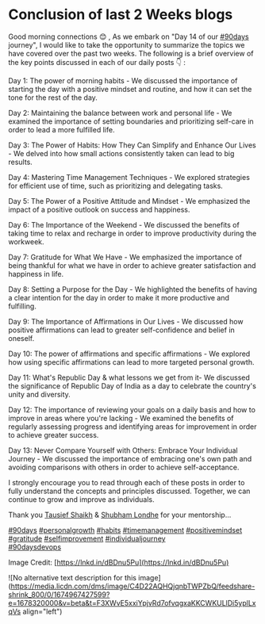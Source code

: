# Conclusion of last 2 Weeks blogs

Good morning connections 😊 , As we embark on "Day 14 of our [#90days](https://www.linkedin.com/feed/hashtag/?keywords=90days&highlightedUpdateUrns=urn%3Ali%3Aactivity%3A7025322587081576448) journey", I would like to take the opportunity to summarize the topics we have covered over the past two weeks. The following is a brief overview of the key points discussed in each of our daily posts 👇 :  
  
Day 1: The power of morning habits - We discussed the importance of starting the day with a positive mindset and routine, and how it can set the tone for the rest of the day.  
  
Day 2: Maintaining the balance between work and personal life - We examined the importance of setting boundaries and prioritizing self-care in order to lead a more fulfilled life.  
  
Day 3: The Power of Habits: How They Can Simplify and Enhance Our Lives - We delved into how small actions consistently taken can lead to big results.  
  
Day 4: Mastering Time Management Techniques - We explored strategies for efficient use of time, such as prioritizing and delegating tasks.  
  
Day 5: The Power of a Positive Attitude and Mindset - We emphasized the impact of a positive outlook on success and happiness.  
  
Day 6: The Importance of the Weekend - We discussed the benefits of taking time to relax and recharge in order to improve productivity during the workweek.  
  
Day 7: Gratitude for What We Have - We emphasized the importance of being thankful for what we have in order to achieve greater satisfaction and happiness in life.  
  
Day 8: Setting a Purpose for the Day - We highlighted the benefits of having a clear intention for the day in order to make it more productive and fulfilling.  
  
Day 9: The Importance of Affirmations in Our Lives - We discussed how positive affirmations can lead to greater self-confidence and belief in oneself.  
  
Day 10: The power of affirmations and specific affirmations - We explored how using specific affirmations can lead to more targeted personal growth.  
  
Day 11: What's Republic Day & what lessons we get from it- We discussed the significance of Republic Day of India as a day to celebrate the country's unity and diversity.  
  
Day 12: The importance of reviewing your goals on a daily basis and how to improve in areas where you're lacking - We examined the benefits of regularly assessing progress and identifying areas for improvement in order to achieve greater success.  
  
Day 13: Never Compare Yourself with Others: Embrace Your Individual Journey - We discussed the importance of embracing one's own path and avoiding comparisons with others in order to achieve self-acceptance.  
  
I strongly encourage you to read through each of these posts in order to fully understand the concepts and principles discussed. Together, we can continue to grow and improve as individuals.  
  
Thank you [Tausief Shaikh](https://www.linkedin.com/in/ACoAAA-y4eMBDS3t7aG32tY5JnuUK-Xc8dgA5MY) & [Shubham Londhe](https://www.linkedin.com/in/ACoAABhZ4kMBt55axHJpEnVRp0UOUl-_JwwmPwk) for your mentorship...  
  
[#90days](https://www.linkedin.com/feed/hashtag/?keywords=90days&highlightedUpdateUrns=urn%3Ali%3Aactivity%3A7025322587081576448) [#personalgrowth](https://www.linkedin.com/feed/hashtag/?keywords=personalgrowth&highlightedUpdateUrns=urn%3Ali%3Aactivity%3A7025322587081576448) [#habits](https://www.linkedin.com/feed/hashtag/?keywords=habits&highlightedUpdateUrns=urn%3Ali%3Aactivity%3A7025322587081576448) [#timemanagement](https://www.linkedin.com/feed/hashtag/?keywords=timemanagement&highlightedUpdateUrns=urn%3Ali%3Aactivity%3A7025322587081576448) [#positivemindset](https://www.linkedin.com/feed/hashtag/?keywords=positivemindset&highlightedUpdateUrns=urn%3Ali%3Aactivity%3A7025322587081576448) [#gratitude](https://www.linkedin.com/feed/hashtag/?keywords=gratitude&highlightedUpdateUrns=urn%3Ali%3Aactivity%3A7025322587081576448) [#selfimprovement](https://www.linkedin.com/feed/hashtag/?keywords=selfimprovement&highlightedUpdateUrns=urn%3Ali%3Aactivity%3A7025322587081576448) [#individualjourney](https://www.linkedin.com/feed/hashtag/?keywords=individualjourney&highlightedUpdateUrns=urn%3Ali%3Aactivity%3A7025322587081576448)  
[#90daysdevops](https://www.linkedin.com/feed/hashtag/?keywords=90daysdevops&highlightedUpdateUrns=urn%3Ali%3Aactivity%3A7025322587081576448)  
  
Image Credit: [https://lnkd.in/dBDnu5Pu](https://lnkd.in/dBDnu5Pu)

![No alternative text description for this image](https://media.licdn.com/dms/image/C4D22AQHQjqnbTWPZbQ/feedshare-shrink_800/0/1674967427599?e=1678320000&v=beta&t=F3XWvE5xxiYpjvRd7ofvqgxaKKCWKULlDi5yplLxqVs align="left")